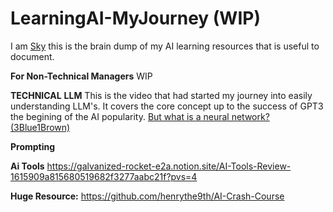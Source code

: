 # LearningAI-MyJourney (WIP)
I am <a href="https://www.linkedin.com/in/skychew/">Sky</a> this is the brain dump of my AI learning resources that is useful to document. 

**For Non-Technical Managers**
WIP

**TECHNICAL**
**LLM**
This is the video that had started my journey into easily understanding LLM's. It covers the core concept up to the success of GPT3 the begining of the AI popularity.
<a href="https://www.youtube.com/watch?v=aircAruvnKk&list=PLZHQObOWTQDNU6R1_67000Dx_ZCJB-3pi"> But what is a neural network? (3Blue1Brown)</a>

**Prompting**



**Ai Tools**
https://galvanized-rocket-e2a.notion.site/AI-Tools-Review-1615909a815680519682f3277aabc21f?pvs=4

**Huge Resource:**
https://github.com/henrythe9th/AI-Crash-Course
